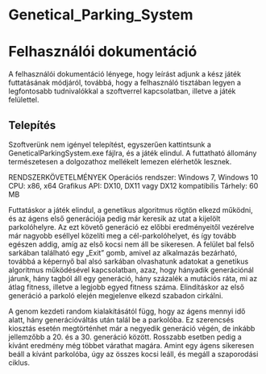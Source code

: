 # Genetical_Parking_System
# Felhasználói dokumentáció
A felhasználói dokumentáció lényege, hogy leírást adjunk a kész játék futtatásának módjáról, továbbá, hogy a felhasználó tisztában legyen a legfontosabb tudnivalókkal a szoftverrel kapcsolatban, illetve a játék felülettel.
## Telepítés
Szoftverünk nem igényel telepítést, egyszerűen kattintsunk a GeneticalParkingSystem.exe fájlra, és a játék elindul. A futtatható állomány természetesen a dolgozathoz mellékelt lemezen elérhetők lesznek.
 
RENDSZERKÖVETELMÉNYEK
Operációs rendszer:	Windows 7, Windows 10
CPU:	x86, x64
Grafikus API:	DX10, DX11 vagy DX12 kompatibilis
Tárhely:	60 MB

Futtatáskor a játék elindul, a genetikus algoritmus rögtön elkezd működni, és az ágens első generációja pedig már keresik az utat a kijelölt parkolóhelyre. Az ezt követő generáció ez előbbi eredményeitől vezérelve már nagyobb eséllyel közelíti meg a cél-parkolóhelyet, és így tovább egészen addig, amíg az első kocsi nem áll be sikeresen.
A felület bal felső sarkában található egy „Exit” gomb, amivel az alkalmazás bezárható, továbbá a képernyő bal alsó sarkában olvashatunk adatokat a genetikus algoritmus működésével kapcsolatban, azaz, hogy hányadik generációnál járunk, hány tagból áll egy generáció, hány százalék a mutációs ráta, mi az átlag fitness, illetve a legjobb egyed fitness száma.
Elindításkor az első generáció a parkoló elején megjelenve elkezd szabadon cirkálni.
 
A genom kezdeti random kialakításától függ, hogy az ágens mennyi idő alatt, hány generációváltás után talál be a parkolóba. Ez szerencsés kiosztás esetén megtörténhet már a negyedik generáció végén, de inkább jellemzőbb a 20. és a 30. generáció között. Rosszabb esetben pedig a kívánt eredmény még többet várathat magára. Amint egy ágens sikeresen beáll a kívánt parkolóba, úgy az összes kocsi leáll, és megáll a szaporodási ciklus.
